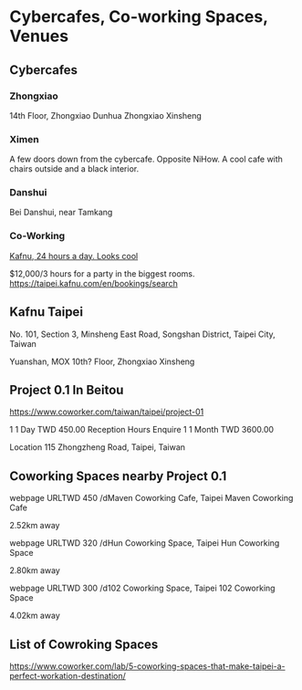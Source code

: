 # Cybercafes, Co-working Spaces, Venues

## Cybercafes

### Zhongxiao

14th Floor, Zhongxiao Dunhua
Zhongxiao Xinsheng

### Ximen

A few doors down from the cybercafe. Opposite NiHow. A cool cafe with chairs outside and a black interior. 

### Danshui

Bei Danshui, near Tamkang

### Co-Working

[Kafnu, 24 hours a day. Looks cool]()

$12,000/3 hours for a party in the biggest rooms.
https://taipei.kafnu.com/en/bookings/search

## Kafnu Taipei
No. 101, Section 3, Minsheng East Road, Songshan District, Taipei City, Taiwan

Yuanshan, MOX
10th? Floor, Zhongxiao Xinsheng

## Project 0.1 In Beitou

https://www.coworker.com/taiwan/taipei/project-01

1	1 Day	TWD 450.00	Reception Hours	Enquire
1	1 Month	TWD 3600.00	

Location 
115 Zhongzheng Road, Taipei, Taiwan

## Coworking Spaces nearby Project 0.1
webpage URLTWD 450 /dMaven Coworking Cafe, Taipei
Maven Coworking Cafe
     
2.52km away

webpage URLTWD 320 /dHun Coworking Space, Taipei
Hun Coworking Space
     
2.80km away

webpage URLTWD 300 /d102 Coworking Space, Taipei
102 Coworking Space
     
4.02km away



## List of Cowroking Spaces

https://www.coworker.com/lab/5-coworking-spaces-that-make-taipei-a-perfect-workation-destination/

